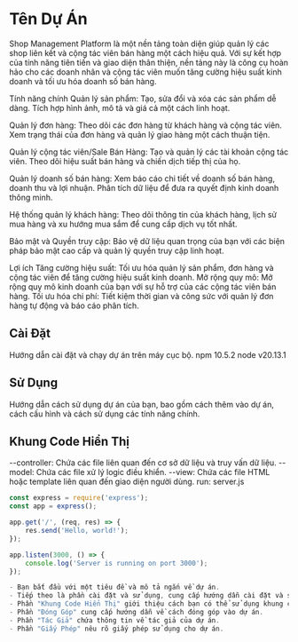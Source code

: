 # Tên Dự Án

Shop Management Platform là một nền tảng toàn diện giúp quản lý các shop liên kết và cộng tác viên bán hàng một cách hiệu quả. Với sự kết hợp của tính năng tiên tiến và giao diện thân thiện, nền tảng này là công cụ hoàn hảo cho các doanh nhân và cộng tác viên muốn tăng cường hiệu suất kinh doanh và tối ưu hóa doanh số bán hàng.

Tính năng chính
Quản lý sản phẩm: Tạo, sửa đổi và xóa các sản phẩm dễ dàng. Tích hợp hình ảnh, mô tả và giá cả một cách linh hoạt.

Quản lý đơn hàng: Theo dõi các đơn hàng từ khách hàng và cộng tác viên. Xem trạng thái của đơn hàng và quản lý giao hàng một cách thuận tiện.

Quản lý cộng tác viên/Sale Bán Hàng: Tạo và quản lý các tài khoản cộng tác viên. Theo dõi hiệu suất bán hàng và chiến dịch tiếp thị của họ.

Quản lý doanh số bán hàng: Xem báo cáo chi tiết về doanh số bán hàng, doanh thu và lợi nhuận. Phân tích dữ liệu để đưa ra quyết định kinh doanh thông minh.

Hệ thống quản lý khách hàng: Theo dõi thông tin của khách hàng, lịch sử mua hàng và xu hướng mua sắm để cung cấp dịch vụ tốt nhất.

Bảo mật và Quyền truy cập: Bảo vệ dữ liệu quan trọng của bạn với các biện pháp bảo mật cao cấp và quản lý quyền truy cập linh hoạt.

Lợi ích
Tăng cường hiệu suất: Tối ưu hóa quản lý sản phẩm, đơn hàng và cộng tác viên để tăng cường hiệu suất kinh doanh.
Mở rộng quy mô: Mở rộng quy mô kinh doanh của bạn với sự hỗ trợ của các cộng tác viên bán hàng.
Tối ưu hóa chi phí: Tiết kiệm thời gian và công sức với quản lý đơn hàng tự động và báo cáo phân tích.

## Cài Đặt

Hướng dẫn cài đặt và chạy dự án trên máy cục bộ.
npm 10.5.2
node v20.13.1

## Sử Dụng

Hướng dẫn cách sử dụng dự án của bạn, bao gồm cách thêm vào dự án, cách cấu hình và cách sử dụng các tính năng chính.

## Khung Code Hiển Thị

--controller: Chứa các file liên quan đến cơ sở dữ liệu và truy vấn dữ liệu.
--model: Chứa các file xử lý logic điều khiển.
--view: Chứa các file HTML hoặc template liên quan đến giao diện người dùng.
run: server.js

```javascript
const express = require('express');
const app = express();

app.get('/', (req, res) => {
    res.send('Hello, world!');
});

app.listen(3000, () => {
    console.log('Server is running on port 3000');
});

- Bạn bắt đầu với một tiêu đề và mô tả ngắn về dự án.
- Tiếp theo là phần cài đặt và sử dụng, cung cấp hướng dẫn cài đặt và sử dụng dự án.
- Phần "Khung Code Hiển Thị" giới thiệu cách bạn có thể sử dụng khung code để hiển thị mã nguồn trong tài liệu của mình.
- Phần "Đóng Góp" cung cấp hướng dẫn về cách đóng góp vào dự án.
- Phần "Tác Giả" chứa thông tin về tác giả của dự án.
- Phần "Giấy Phép" nêu rõ giấy phép sử dụng cho dự án.